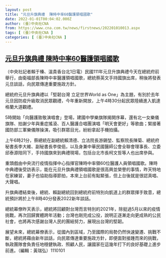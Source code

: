 ```yaml
---
layout: post
title: "元旦升旗典禮  陳時中率60醫護領唱國歌"
date: 2022-01-01T00:04:02.000Z
author: (臺)中央社CNA
from: https://www.cna.com.tw/news/firstnews/202201010013.aspx
tags: [ (臺)中央社CNA ]
categories: [ (臺)中央社CNA ]
---
```

<!--1640995442000-->
[元旦升旗典禮  陳時中率60醫護領唱國歌](https://www.cna.com.tw/news/firstnews/202201010013.aspx)
------

<div>
<div></div><div><p>（中央社記者賴于榛、溫貴香台北1日電）民國111年元旦升旗典禮今天在總統府前舉行，由衛福部長陳時中率醫護領唱國歌，總統蔡英文手持國旗出席，稍後將發表元旦談話，向民眾傳達重要施政方針。</p><p>總統府元旦升旗典禮以「堅韌台灣 立足世界World as One」為主題，有別於去年元旦因防疫升級取消民眾觀禮，今年重新開放，上午4時30分起民眾陸續進入凱達格蘭大道觀禮。</p><p>5時開始「向醫護致敬演唱會」登場，建國中學樂旗隊揭開序幕，還有北一女樂儀旗隊、拍謝少年與重症搖滾、百人醫護合唱團演唱「明天會更好」等歌曲；緊接著國防部三軍樂儀隊操演，吸引群眾目光，紛紛拿起手機拍攝。</p><p>上午6時21分，蔡總統在副總統賴清德、立法院長游錫堃、監察院長陳菊、總統府秘書長李大維、副秘書長李俊俋，以及身兼中華民國醫師公會全聯會理事長、立委邱泰源陪同下，手持國旗來到典禮現場，包括台北市長柯文哲等人也出席參與。</p><p>重頭戲由中央流行疫情指揮中心指揮官陳時中率領60位醫護人員領唱國歌。陳時中典禮後受訪表示，能在元旦升旗典禮領唱國歌是很高興並榮譽的事情，昨天特地在家練習，妻子也協助指導節拍，本來上台前有點緊張，但上台後就是很認真唱、大聲唱。</p><p>升旗典禮結束後，總統、賴副總統回到總統府前特別向凱道上的群眾揮手致意，總統預計將於上午8時40分發表2022新年談話。</p><p>總統幕僚昨天表示，總統將回顧對台灣而言特別的2021年，除挺過5月以來的疫情挑戰，再次回歸實體跨年活動；台灣也剛完成公投，說明正逐漸走向更成熟的公民社會，也將再次感謝台灣人民的團結努力，展現出台灣的堅韌。</p><p>展望未來，總統幕僚表示，從國內到區域，乃至國際的局勢仍然快速變遷、挑戰不斷，總統將藉由新年談話，向民眾傳達重要施政方針，即便面對接踵而來的挑戰，執政團隊會負責任地穩健執政、照顧人民，讓國家在這幾年打下的良好基礎上進步前進。（編輯：黃瑞弘）1110101</p></div>
</div>
